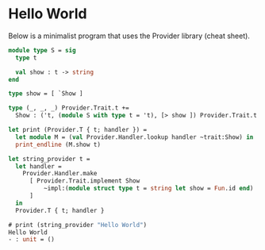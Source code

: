 # Hello World

Below is a minimalist program that uses the Provider library (cheat sheet).

```ocaml
module type S = sig
  type t

  val show : t -> string
end

type show = [ `Show ]

type (_, _, _) Provider.Trait.t +=
  Show : ('t, (module S with type t = 't), [> show ]) Provider.Trait.t

let print (Provider.T { t; handler }) =
  let module M = (val Provider.Handler.lookup handler ~trait:Show) in
  print_endline (M.show t)

let string_provider t =
  let handler =
    Provider.Handler.make
      [ Provider.Trait.implement Show
          ~impl:(module struct type t = string let show = Fun.id end)
      ]
  in
  Provider.T { t; handler }
```

```ocaml
# print (string_provider "Hello World")
Hello World
- : unit = ()
```
